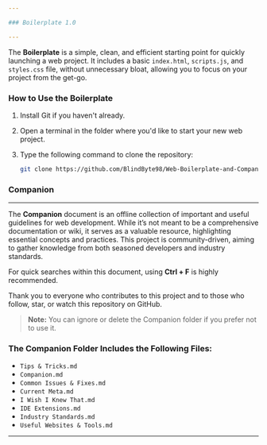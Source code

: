 ```yaml
---

### Boilerplate 1.0

---
```


The **Boilerplate** is a simple, clean, and efficient starting point for quickly launching a web project. It includes a basic `index.html`, `scripts.js`, and `styles.css` file, without unnecessary bloat, allowing you to focus on your project from the get-go.

### How to Use the Boilerplate

1. Install Git if you haven't already.
2. Open a terminal in the folder where you'd like to start your new web project.
3. Type the following command to clone the repository:

   ```sh
   git clone https://github.com/BlindByte98/Web-Boilerplate-and-Companion
   ```

### Companion

---

The **Companion** document is an offline collection of important and useful guidelines for web development. While it’s not meant to be a comprehensive documentation or wiki, it serves as a valuable resource, highlighting essential concepts and practices. This project is community-driven, aiming to gather knowledge from both seasoned developers and industry standards.

For quick searches within this document, using **Ctrl + F** is highly recommended.

Thank you to everyone who contributes to this project and to those who follow, star, or watch this repository on GitHub.

> **Note:** You can ignore or delete the Companion folder if you prefer not to use it.

### The Companion Folder Includes the Following Files:

- `Tips & Tricks.md`
- `Companion.md`
- `Common Issues & Fixes.md`
- `Current Meta.md`
- `I Wish I Knew That.md`
- `IDE Extensions.md`
- `Industry Standards.md`
- `Useful Websites & Tools.md`

---

